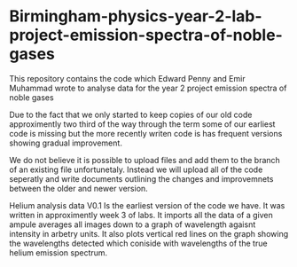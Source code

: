 # Birmingham-physics-year-2-lab-project-emission-spectra-of-noble-gases
This repository contains the code which Edward Penny and Emir Muhammad wrote to analyse data for the year 2 project emission spectra of noble gases

Due to the fact that we only started to keep copies of our old code approximently two third of the way through the term some of our earliest code is missing but the more recently writen code is has frequent versions showing gradual improvement.

We do not believe it is possible to upload files and add them to the branch of an existing file unfortunetaly. Instead we will upload all of the code seperatly and write documents outlining the changes and improvemnets between the older and newer version.

Helium analysis data V0.1 
Is the earliest version of the code we have. It was written in approximently week 3 of labs. It imports all the data of a given ampule averages all images down to a graph of wavelength agaisnt intensity in arbetry units. It also plots vertical red lines on the graph showing the wavelengths detected which coniside with wavelengths of the true helium emission spectrum.


